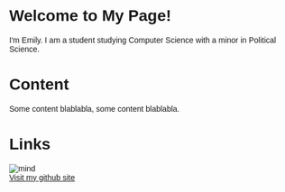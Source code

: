 <!-- <!DOCTYPE html> -->
<html lang="en">
<head>
<title>Page Title</title>
<meta charset="UTF-8">
<meta name="viewport" content="width=device-width, initial-scale=1">
<style>
/* Style the body */
body {
  font-family: Arial;
  margin: 0;
}

/* Header/Logo Title */
.header {
  padding: 60px;
  text-align: center;
  background: #44DEDB;
  font-size: 30px;
  color: #ffffff
  <!--background-image: url('headerBackground.jpg');
  height: 362px;
  width: 850px; 
  background-repeat: no-repeat;
  background-size: 850px 362px; -->
}

/* Page Content */
.content {padding:20px;}

/*Links*/
.links{
  columns: 100px 1;
  text-align: center;
}

</style>
</head>
<body>



<div class="header" style= "width: 100%;">
  <h1>Welcome to My Page!</h1>
  <p>I'm Emily. I am a student studying Computer Science with a minor in Political Science.</p>
</div>

<div class="content">
  <h1>Content</h1>
  <p>Some content blablabla, some content blablabla.</p>
</div>

<!-- picture -->

<!-- single column of links -->
<div class="links;">
  <h1>Links</h1>
  <a href="https://github.com/epfau22" alt="Skills" class="center;"></a>
  <a href="https://github.com/epfau22" alt="Projects" class="center;"></a>
<!-- <a href="default.asp"><img src="smiley.gif" alt="Contact Me" style="width:42px;height:42px;"></a> -->
</div>
<!-- other image -->
<img src="headerBackground.jpg" alt="mind" class="center">

<!-- end -->
<div><a href="https://github.com/epfau22">Visit my github site</a></div>


</body>
</html>


